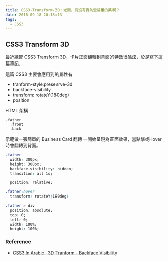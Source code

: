 ```yaml
---
title: CSS3-Transform-3D：老闆，有沒有賣防螢幕暈的藥啊？
date: 2018-09-18 20:18:13
tags:
  - CSS3
---
```

## CSS3 Transform 3D
最近練習 CSS3 Transform 3D，卡片正面翻轉到背面的特效很酷炫，於是寫下這篇筆記。

這篇 CSS3 主要會應用到的屬性有
- tranform-style:presesrve-3d
- backface-visibility
- transform: rotateY(180deg)
- position

HTML 架構
``` PUG
.father
  .front
  .back
```

示範做一張簡單的 Business Card 翻轉
一開始呈現為正面效果，當點擊或Hover時會翻轉到背面。



``` css
.father
  width: 300px;
  height: 300px;
  backface-visibility: hidden;
  transition: all 1s;

  position: relative;

.father:hover
  transform: rotateY(180deg)

.father > div
  position: absolute;
  top: 0;
  left: 0;
  width: 100%;
  height: 100%;
```


### Reference
- [CSS3 In Arabic | 3D Tranform - Backface Visibility](https://www.youtube.com/watch?v=RtNLlANWSgs)